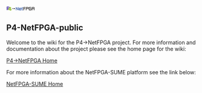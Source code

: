 
<img src="images/P4-NetFPGA_logo.png" alt="P4-NetFPGA-logo" style="width:75px">

P4-NetFPGA-public
-----------------

Welcome to the wiki for the P4->NetFPGA project. For more information and documentation about the project please see the home page for the wiki: 

[P4->NetFPGA Home](https://github.com/NetFPGA/P4-NetFPGA-public/wiki)

For more information about the NetFPGA-SUME platform see the link below:

[NetFPGA-SUME Home](https://github.com/NetFPGA/NetFPGA-SUME-public/wiki)


